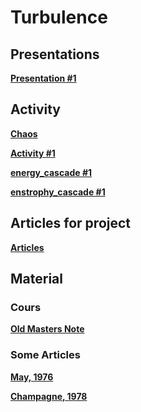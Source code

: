 

#  Turbulence

##  Presentations


**[Presentation #1 ][p1]**  

  [p1]: 1_Turb_2021.pdf
  
<!--- 
  
**[Presentation #2 ][p2]**  

  [p2]: 2_Turb_2021.pdf
  
  
  
**[Presentation #3 ][p3]**  

  [p3]: 3_Turb_2021.pdf

--->


##  Activity

**[Chaos ][ac4]**  

  [ac4]: chaos.ipynb


**[Activity #1 ][ac1]**  

  [ac1]: Activity1.pdf


**[energy_cascade #1 ][ac2]**  

  [ac2]: energy_cascade.py

**[enstrophy_cascade #1 ][ac3]**  

  [ac3]: enstrophy_cascade.py
 
<!--- 
 
**[spectrum analysis #1 ][ac4]**  

  [ac4]: https://github.com/Mesharou/mesharou.github.io/blob/master/Turb/spectrum_analysis.ipynb  
  
**[Activity #2 ][ac5]**  

  [ac5]: Activity2.pdf
  
  
**[spectrum analysis #2 ][ac6]**  

  [ac6]: https://github.com/Mesharou/mesharou.github.io/blob/master/Turb/turbulence_ocean.ipynb  
  
**[GS for turb.nc ][ac7]**  

  [ac7]: http://mespages.univ-brest.fr/~gula/Turb/GS_for_turb.nc
  
**[Atlantic for turb.nc ][ac8]**  

  [ac8]: http://mespages.univ-brest.fr/~gula/Turb/Atlantic_for_turb.nc
--->

##  Articles for project

**[Articles ][g30]**  

  [g30]: http://mespages.univ-brest.fr/~gula/Turb/Articles/

  
##  Material 

###  Cours

**[Old Masters Note ][c30]**  

  [c30]: Cours



###  Some Articles

**[May, 1976 ][a1]**


  [a1]: Articles/May76.pdf


**[Champagne, 1978 ][a2]**


  [a2]: Articles/Champagne78.pdf